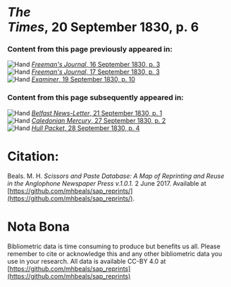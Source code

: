 # *The Times*, 20 September 1830, p. 6  
  
### Content from this page previously appeared in:  
![Hand](http://scissorsandpaste.net/wp-content/uploads/2017/06/smallhandpointer.png) [*Freeman's Journal*, 16 September 1830, p. 3](https://mhbeals.github.io/sap_html/Freeman's-Journal/Freeman's-Journal-16-September-1830-p-3)  
![Hand](http://scissorsandpaste.net/wp-content/uploads/2017/06/smallhandpointer.png) [*Freeman's Journal*, 17 September 1830, p. 3](https://mhbeals.github.io/sap_html/Freeman's-Journal/Freeman's-Journal-17-September-1830-p-3)  
![Hand](http://scissorsandpaste.net/wp-content/uploads/2017/06/smallhandpointer.png) [*Examiner*, 19 September 1830, p. 10](https://mhbeals.github.io/sap_html/Examiner/Examiner-19-September-1830-p-10)  
  
### Content from this page subsequently appeared in:  
![Hand](http://scissorsandpaste.net/wp-content/uploads/2017/06/smallhandpointer.png) [*Belfast News-Letter*, 21 September 1830, p. 1](https://mhbeals.github.io/sap_html/Belfast-News-Letter/Belfast-News-Letter-21-September-1830-p-1)  
![Hand](http://scissorsandpaste.net/wp-content/uploads/2017/06/smallhandpointer.png) [*Caledonian Mercury*, 27 September 1830, p. 2](https://mhbeals.github.io/sap_html/Caledonian-Mercury/Caledonian-Mercury-27-September-1830-p-2)  
![Hand](http://scissorsandpaste.net/wp-content/uploads/2017/06/smallhandpointer.png) [*Hull Packet*, 28 September 1830, p. 4](https://mhbeals.github.io/sap_html/Hull-Packet/Hull-Packet-28-September-1830-p-4)  


# Citation: 

Beals. M. H. *Scissors and Paste Database: A Map of Reprinting and Reuse in the Anglophone Newspaper Press v.1.0.1.* 2 June 2017. Available at [https://github.com/mhbeals/sap_reprints/](https://github.com/mhbeals/sap_reprints/). 

# Nota Bona

Bibliometric data is time consuming to produce but benefits us all. Please remember to cite or acknowledge this and any other bibliometric data you use in your research. All data is available CC-BY 4.0 at [https://github.com/mhbeals/sap_reprints](https://github.com/mhbeals/sap_reprints)